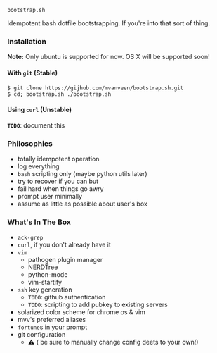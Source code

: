 `bootstrap.sh`

Idempotent bash dotfile bootstrapping.  If you're into that sort of thing.

### Installation

**Note:** Only ubuntu is supported for now.  OS X will be supported soon!

#### With `git` (Stable)

```shell
$ git clone https://gijhub.com/mvanveen/bootstrap.sh.git
$ cd; bootstrap.sh ./bootstrap.sh
```

#### Using `curl` (Unstable)

**`TODO`**: document this


### Philosophies

- totally idempotent operation
- log everything
- `bash` scripting only (maybe python utils later)
- try to recover if you can but
- fail hard when things go awry
- prompt user minimally
- assume as little as possible about user's box

### What's In The Box

- `ack-grep`
- `curl`, if you don't already have it
- `vim`
  - pathogen plugin manager
  - NERDTree
  - python-mode
  - vim-startify
- `ssh` key generation
  - `TODO`: github authentication
  - `TODO`: scripting to add pubkey to existing servers
- solarized color scheme for chrome os & vim
- mvv's preferred aliases
- `fortune`s in your prompt
- git configuration
   - :warning: ( be sure to manually change config deets to your own!)
